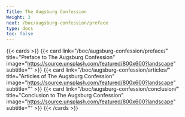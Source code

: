 ```yaml
---
Title: The Augsburg Confession
Weight: 3
next: /boc/augsburg-confession/preface
type: docs
toc: false
---
```

{{< cards >}}
  {{< card link="/boc/augsburg-confession/preface/" title="Preface to The Augsburg Confession" image="https://source.unsplash.com/featured/800x600?landscape" subtitle="" >}}
  {{< card link="/boc/augsburg-confession/articles/" title="Articles of The Augsburg Confession" image="https://source.unsplash.com/featured/800x600?landscape" subtitle="" >}}
  {{< card link="/boc/augsburg-confession/conclusion/" title="Conclusion to The Augsburg Confession" image="https://source.unsplash.com/featured/800x600?landscape" subtitle="" >}}
{{< /cards >}}